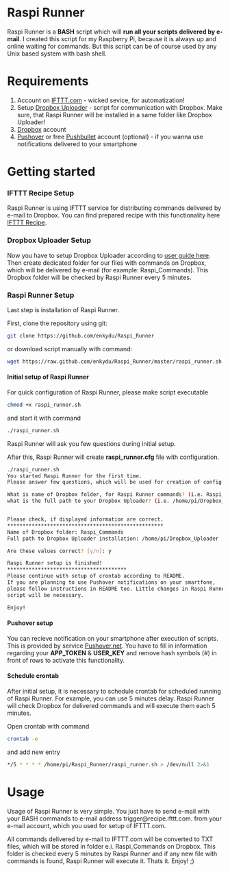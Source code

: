 Raspi Runner
============
Raspi Runner is a <b>BASH</b> script which will <b>run all your scripts delivered by e-mail</b>. I created this script for my Raspberry Pi, because it is always up and online waiting for commands. But this script can be of course used by any Unix based system with bash shell. 

Requirements
============
1. Account on <a href='http://ifttt.com' target="_blank">IFTTT.com</a> - wicked sevice, for automatization!
2. Setup <a href='https://github.com/andreafabrizi/Dropbox-Uploader' target="_blank">Dropbox Uploader</a> - script for communication with Dropbox. Make sure, that Raspi Runner will be installed in a same folder like Dropbox Uploader!
3. <a href='http://dropbox.com' target="_blank">Dropbox</a> account
4. <a href='https://pushover.net' target="_blank">Pushover</a> or free <a href='https://pushbullet.com' target="_blank">Pushbullet</a> account (optional) - if you wanna use notifications delivered to your smartphone

Getting started
============

<h3>IFTTT Recipe Setup</h3>
Raspi Runner is using IFTTT service for distributing commands delivered by e-mail to Dropbox. You can find prepared recipe with this functionality here <a href='https://ifttt.com/recipes/105292' target="_blank">IFTTT Recipe</a>.

<h3>Dropbox Uploader Setup</h3>
Now you have to setup Dropbox Uploader according to <a href='https://github.com/andreafabrizi/Dropbox-Uploader' target="_blank">user guide here</a>. Then create dedicated folder for our files with commands on Dropbox, which will be delivered by e-mail (for example: Raspi_Commands). This Dropbox folder will be checked by Raspi Runner every 5 minutes. 

<h3>Raspi Runner Setup</h3>
Last step is installation of Raspi Runner. 

First, clone the repository using git:
```bash
git clone https://github.com/enkydu/Raspi_Runner
```
or download script manually with command:
```bash
wget https://raw.github.com/enkydu/Raspi_Runner/master/raspi_runner.sh
```

<h4>Initial setup of Raspi Runner</h4>
<p>For quick configuration of Raspi Runner, please make script executable</p>

```bash
chmod +x raspi_runner.sh
```
<p>and start it with command</p>

```bash
./raspi_runner.sh
```
<p>Raspi Runner will ask you few questions during initial setup.</p>
<p>After this, Raspi Runner will create <b>raspi_runner.cfg</b> file with configuration.</p>

```bash
./raspi_runner.sh
You started Raspi Runner for the first time.
Please answer few questions, which will be used for creation of config file.

What is name of Dropbox folder, for Raspi Runner commands? (i.e. Raspi_Commands): Raspi_Commands
what is the full path to your Dropbox Uploader? (i.e. /home/pi/Dropbox_Uploader): /home/pi/Dropbox_Uploader


Please check, if displayed information are correct.
***************************************************
Name of Dropbox folder: Raspi_Commands
Full path to Dropbox Uploader installation: /home/pi/Dropbox_Uploader

Are these values correct? [y/n]: y

Raspi Runner setup is finished!
***************************************
Please continue with setup of crontab according to README.
If you are planning to use Pushover notifications on your smartfone,
please follow instructions in README too. Little changes in Raspi Runner
script will be necessary.

Enjoy!
```
<h4>Pushover setup</h4>
You can recieve notification on your smartphone after execution of scripts. This is provided by service <a href='https://pushover.net' target="_blank">Pushover.net</a>. You have to fill in information regarding your <b>APP_TOKEN</b> & <b>USER_KEY</b> and remove hash symbols (#) in front of rows to activate this functionality. 

<h4>Schedule crontab</h4>

After initial setup, it is necessary to schedule crontab for scheduled running of Raspi Runner. For example, you can use 5 minutes delay. Raspi Runner will check Dropbox for delivered commands and will execute them each 5 minutes. 

Open crontab with command

```bash
crontab -e
```
and add new entry

```bash
*/5 * * * * /home/pi/Raspi_Runner/raspi_runner.sh > /dev/null 2>&1
```
Usage
============

<p>Usage of Raspi Runner is very simple. You just have to send e-mail with your BASH commands to e-mail address trigger@recipe.ifttt.com. from your e-mail account, which you used for setup of IFTTT.com.</p>

<p>All commands delivered by e-mail to IFTTT.com will be converted to TXT files, which will be stored in folder e.i. Raspi_Commands on Dropbox. This folder is checked every 5 minutes by Raspi Runner and if any new file with commands is found, Raspi Runner will execute it. Thats it. Enjoy! ;)</p>
